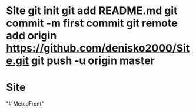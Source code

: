 # Site git init git add README.md git commit -m first commit git remote add origin https://github.com/denisko2000/Site.git git push -u origin master
# Site
"# MetodFront" 
